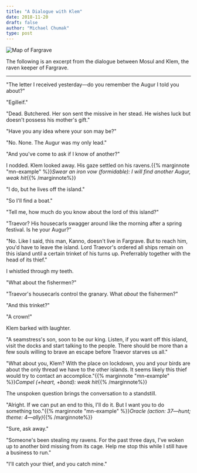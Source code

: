 ```yaml
---
title: "A Dialogue with Klem"
date: 2018-11-20
draft: false
author: "Michael Chumak"
type: post
---
```


![Map of Fargrave](/images/FargraveMap.001.jpg)

The following is an excerpt from the dialogue between Mosul and Klem, the raven keeper of Fargrave.

---


"The letter I received yesterday—do you remember the Augur I told you about?"

"Egilleif."

"Dead. Butchered. Her son sent the missive in her stead. He wishes luck but doesn't possess his mother's gift."

"Have you any idea where your son may be?"

"No. None. The Augur was my only lead."

"And you've come to ask if I know of another?"

I nodded. Klem looked away. His gaze settled on his ravens.{{% marginnote "mn-example" %}}_Swear an iron vow (formidable): I will find another Augur, weak hit_{{% /marginnote%}}

"I do, but he lives off the island."

"So I'll find a boat."

"Tell me, how much do you know about the lord of this island?"

"Traevor? His housecarls swagger around like the morning after a spring festival. Is he your Augur?"

"No. Like I said, this man, Kanno, doesn't live in Fargrave. But to reach him, you'd have to leave the island. Lord Traevor's ordered all ships remain on this island until a certain trinket of his turns up. Preferrably together with the head of its thief."

I whistled through my teeth.

"What about the fishermen?"

"Traevor's housecarls control the granary. What _about_ the fishermen?"

"And this trinket?"

"A crown!"

Klem barked with laughter.

"A seamstress's son, soon to be our king. Listen, if you want off this island, visit the docks and start talking to the people. There should be more than a few souls willing to brave an escape before Traevor starves us all."

"What about you, Klem? With the place on lockdown, you and your birds are about the only thread we have to the other islands. It seems likely this thief would try to contact an accomplice."{{% marginnote "mn-example" %}}_Compel (+heart, +bond): weak hit_{{% /marginnote%}}

The unspoken question brings the conversation to a standstill.

"Alright. If we can put an end to this, I'll do it. But I want you to do something too."{{% marginnote "mn-example" %}}_Oracle (action: 37—hunt; theme: 4—ally)_{{% /marginnote%}}

"Sure, ask away."

"Someone's been stealing my ravens. For the past three days, I've woken up to another bird missing from its cage. Help me stop this while I still have a business to run."

"I'll catch your thief, and you catch mine."